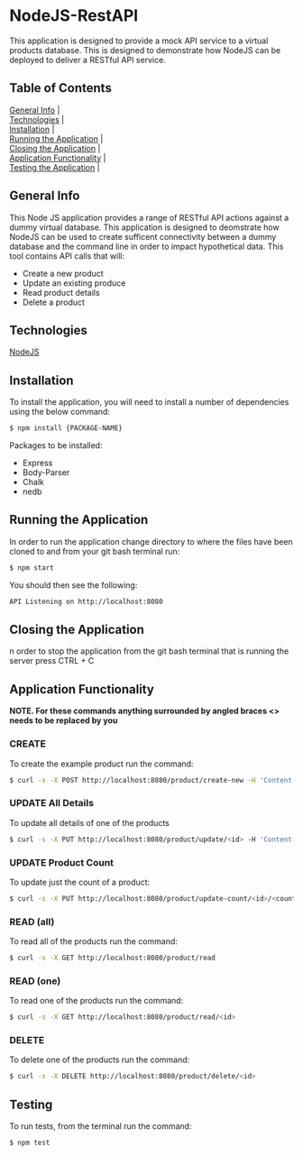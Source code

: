 # NodeJS-RestAPI
This application is designed to provide a mock API service to a virtual products database. This is designed to demonstrate how NodeJS can be deployed to deliver a RESTful API service.

## Table of Contents
[General Info](#general-info)   |   
[Technologies](#technologies)   |   
[Installation](#installation)   |   
[Running the Application](#running-the-application)   |   
[Closing the Application](#closing-the-application)   |   
[Application Functionality](#application-functionality)   |   
[Testing the Application](#testing-the-application)   |   

## General Info
This Node JS application provides a range of RESTful API actions against a dummy virtual database. This application is designed to deomstrate how NodeJS can be used to create sufficent connectivity between a dummy database and the command line in order to impact hypothetical data.
This tool contains API calls that will:
* Create a new product
* Update an existing produce
* Read product details
* Delete a product

## Technologies
[NodeJS](https://img.shields.io/badge/Node.js-43853D?style=for-the-badge&logo=node.js&logoColor=white)

## Installation
To install the application, you will need to install a number of dependencies using the below command:
~~~ bash
$ npm install {PACKAGE-NAME}
~~~

Packages to be installed:
* Express
* Body-Parser
* Chalk
* nedb

## Running the Application
In order to run the application change directory to where the files have been cloned to and from your git bash terminal run:
~~~ bash
$ npm start
~~~

You should then see the following:
~~~ bash
API Listening on http://localhost:8080
~~~

## Closing the Application
n order to stop the application from the git bash terminal that is running the server press CTRL + C

## Application Functionality
**NOTE. For these commands anything surrounded by angled braces <> needs to be replaced by you**

### CREATE

To create the example product run the command:

~~~ bash
$ curl -s -X POST http://localhost:8080/product/create-new -H 'Content-type:application/json' -d '{"name":"example product", "description":"this is an example", "price":9.99, "count" : 1}'
~~~

### UPDATE All Details

To update all details of one of the products

~~~ bash
$ curl -s -X PUT http://localhost:8080/product/update/<id> -H 'Content-type:application/json'  -d '{"name":"updated product", "description":"its brand new", "price":99.99, "count": 55}'
~~~

### UPDATE Product Count

To update just the count of a product:

~~~ bash
$ curl -s -X PUT http://localhost:8080/product/update-count/<id>/<count> -H 'Content-type:application/json'
~~~

### READ (all)

To read all of the products run the command:

~~~ bash
$ curl -s -X GET http://localhost:8080/product/read
~~~

### READ (one)

To read one of the products run the command:

~~~ bash
$ curl -s -X GET http://localhost:8080/product/read/<id>
~~~

### DELETE

To delete one of the products run the command:

~~~ bash
$ curl -s -X DELETE http://localhost:8080/product/delete/<id>
~~~

## Testing

To run tests, from the terminal run the command:

~~~ bash
$ npm test
~~~
